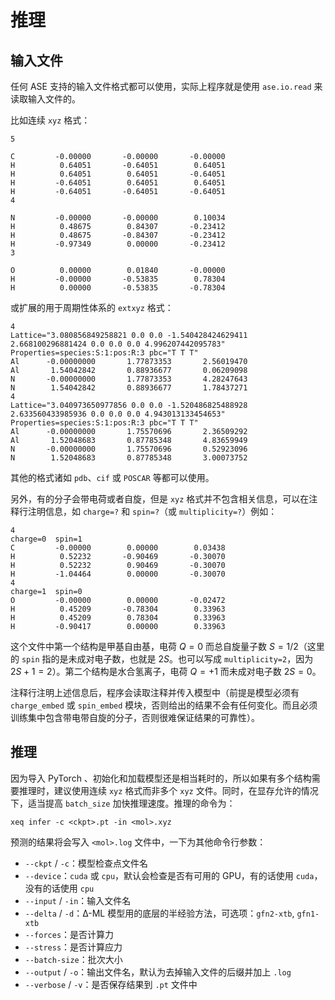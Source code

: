 # 推理
## 输入文件
任何 ASE 支持的输入文件格式都可以使用，实际上程序就是使用 `ase.io.read` 来读取输入文件的。

比如连续 `xyz` 格式：

```
5

C         -0.00000       -0.00000       -0.00000
H          0.64051       -0.64051        0.64051
H          0.64051        0.64051       -0.64051
H         -0.64051        0.64051        0.64051
H         -0.64051       -0.64051       -0.64051
4

N         -0.00000       -0.00000        0.10034
H          0.48675        0.84307       -0.23412
H          0.48675       -0.84307       -0.23412
H         -0.97349        0.00000       -0.23412
3

O          0.00000        0.01840       -0.00000
H         -0.00000       -0.53835        0.78304
H          0.00000       -0.53835       -0.78304
```

或扩展的用于周期性体系的 `extxyz` 格式：

```
4
Lattice="3.080856849258821 0.0 0.0 -1.540428424629411 2.668100296881424 0.0 0.0 0.0 4.996207442095783" Properties=species:S:1:pos:R:3 pbc="T T T"
Al      -0.00000000       1.77873353       2.56019470
Al       1.54042842       0.88936677       0.06209098
N       -0.00000000       1.77873353       4.28247643
N        1.54042842       0.88936677       1.78437271
4
Lattice="3.040973650977856 0.0 0.0 -1.520486825488928 2.633560433985936 0.0 0.0 0.0 4.943013133454653" Properties=species:S:1:pos:R:3 pbc="T T T"
Al      -0.00000000       1.75570696       2.36509292
Al       1.52048683       0.87785348       4.83659949
N       -0.00000000       1.75570696       0.52923096
N        1.52048683       0.87785348       3.00073752
```

其他的格式诸如 `pdb`、`cif` 或 `POSCAR` 等都可以使用。

另外，有的分子会带电荷或者自旋，但是 `xyz` 格式并不包含相关信息，可以在注释行注明信息，如 `charge=?` 和 `spin=?`（或 `multiplicity=?`）例如：

```
4
charge=0  spin=1
C         -0.00000        0.00000        0.03438
H          0.52232       -0.90469       -0.30070
H          0.52232        0.90469       -0.30070
H         -1.04464        0.00000       -0.30070
4
charge=1  spin=0
O         -0.00000        0.00000       -0.02472
H          0.45209       -0.78304        0.33963
H          0.45209        0.78304        0.33963
H         -0.90417        0.00000        0.33963
```

这个文件中第一个结构是甲基自由基，电荷 $Q=0$ 而总自旋量子数 $S=1/2$（这里的 `spin` 指的是未成对电子数，也就是 $2S$。也可以写成 `multiplicity=2`，因为 $2S+1=2$）。第二个结构是水合氢离子，电荷 $Q=+1$ 而未成对电子数 $2S=0$。

注释行注明上述信息后，程序会读取注释并传入模型中（前提是模型必须有 `charge_embed` 或 `spin_embed` 模块，否则给出的结果不会有任何变化。而且必须训练集中包含带电带自旋的分子，否则很难保证结果的可靠性）。

## 推理

因为导入 PyTorch 、初始化和加载模型还是相当耗时的，所以如果有多个结构需要推理时，建议使用连续 `xyz` 格式而非多个 `xyz` 文件。同时，在显存允许的情况下，适当提高 `batch_size` 加快推理速度。推理的命令为：

```shell
xeq infer -c <ckpt>.pt -in <mol>.xyz
```

预测的结果将会写入 `<mol>.log` 文件中，一下为其他命令行参数：

- `--ckpt` / `-c`：模型检查点文件名
- `--device`：`cuda` 或 `cpu`，默认会检查是否有可用的 GPU，有的话使用 `cuda`，没有的话使用 `cpu`
- `--input` / `-in`：输入文件名
- `--delta` / `-d`：Δ-ML 模型用的底层的半经验方法，可选项：`gfn2-xtb`, `gfn1-xtb`
- `--forces`：是否计算力
- `--stress`：是否计算应力
- `--batch-size`：批次大小
- `--output` / `-o`：输出文件名，默认为去掉输入文件的后缀并加上 `.log`
- `--verbose` / `-v`：是否保存结果到 `.pt` 文件中
